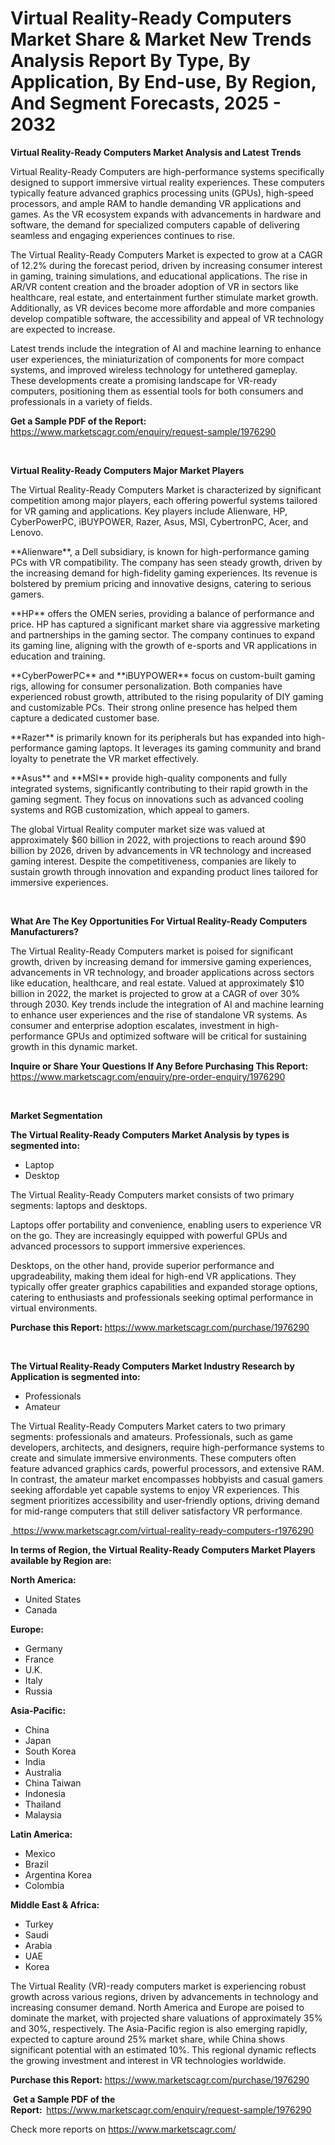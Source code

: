 <p><h1>Virtual Reality-Ready Computers Market Share & Market New Trends Analysis Report By Type, By Application, By End-use, By Region, And Segment Forecasts, 2025 - 2032</h1></p><p><strong>Virtual Reality-Ready Computers Market Analysis and Latest Trends</strong></p>
<p><p>Virtual Reality-Ready Computers are high-performance systems specifically designed to support immersive virtual reality experiences. These computers typically feature advanced graphics processing units (GPUs), high-speed processors, and ample RAM to handle demanding VR applications and games. As the VR ecosystem expands with advancements in hardware and software, the demand for specialized computers capable of delivering seamless and engaging experiences continues to rise.</p><p>The Virtual Reality-Ready Computers Market is expected to grow at a CAGR of 12.2% during the forecast period, driven by increasing consumer interest in gaming, training simulations, and educational applications. The rise in AR/VR content creation and the broader adoption of VR in sectors like healthcare, real estate, and entertainment further stimulate market growth. Additionally, as VR devices become more affordable and more companies develop compatible software, the accessibility and appeal of VR technology are expected to increase.</p><p>Latest trends include the integration of AI and machine learning to enhance user experiences, the miniaturization of components for more compact systems, and improved wireless technology for untethered gameplay. These developments create a promising landscape for VR-ready computers, positioning them as essential tools for both consumers and professionals in a variety of fields.</p></p>
<p><strong>Get a Sample PDF of the Report:&nbsp;</strong> <a href="https://www.marketscagr.com/enquiry/request-sample/1976290?utm_campaign=1869&utm_medium=2&utm_source=Github&utm_content=ia&utm_term=15012025&utm_id=virtual-reality-ready-computers">https://www.marketscagr.com/enquiry/request-sample/1976290</a></p>
<p>&nbsp;</p>
<p><strong>Virtual Reality-Ready Computers Major Market Players</strong></p>
<p><p>The Virtual Reality-Ready Computers Market is characterized by significant competition among major players, each offering powerful systems tailored for VR gaming and applications. Key players include Alienware, HP, CyberPowerPC, iBUYPOWER, Razer, Asus, MSI, CybertronPC, Acer, and Lenovo.</p><p>**Alienware**, a Dell subsidiary, is known for high-performance gaming PCs with VR compatibility. The company has seen steady growth, driven by the increasing demand for high-fidelity gaming experiences. Its revenue is bolstered by premium pricing and innovative designs, catering to serious gamers.</p><p>**HP** offers the OMEN series, providing a balance of performance and price. HP has captured a significant market share via aggressive marketing and partnerships in the gaming sector. The company continues to expand its gaming line, aligning with the growth of e-sports and VR applications in education and training.</p><p>**CyberPowerPC** and **iBUYPOWER** focus on custom-built gaming rigs, allowing for consumer personalization. Both companies have experienced robust growth, attributed to the rising popularity of DIY gaming and customizable PCs. Their strong online presence has helped them capture a dedicated customer base.</p><p>**Razer** is primarily known for its peripherals but has expanded into high-performance gaming laptops. It leverages its gaming community and brand loyalty to penetrate the VR market effectively.</p><p>**Asus** and **MSI** provide high-quality components and fully integrated systems, significantly contributing to their rapid growth in the gaming segment. They focus on innovations such as advanced cooling systems and RGB customization, which appeal to gamers.</p><p>The global Virtual Reality computer market size was valued at approximately $60 billion in 2022, with projections to reach around $90 billion by 2026, driven by advancements in VR technology and increased gaming interest. Despite the competitiveness, companies are likely to sustain growth through innovation and expanding product lines tailored for immersive experiences.</p></p>
<p>&nbsp;</p>
<p><strong>What Are The Key Opportunities For Virtual Reality-Ready Computers Manufacturers?</strong></p>
<p><p>The Virtual Reality-Ready Computers market is poised for significant growth, driven by increasing demand for immersive gaming experiences, advancements in VR technology, and broader applications across sectors like education, healthcare, and real estate. Valued at approximately $10 billion in 2022, the market is projected to grow at a CAGR of over 30% through 2030. Key trends include the integration of AI and machine learning to enhance user experiences and the rise of standalone VR systems. As consumer and enterprise adoption escalates, investment in high-performance GPUs and optimized software will be critical for sustaining growth in this dynamic market.</p></p>
<p><strong>Inquire or Share Your Questions If Any Before Purchasing This Report:</strong> <a href="https://www.marketscagr.com/enquiry/pre-order-enquiry/1976290?utm_campaign=1869&utm_medium=2&utm_source=Github&utm_content=ia&utm_term=15012025&utm_id=virtual-reality-ready-computers">https://www.marketscagr.com/enquiry/pre-order-enquiry/1976290</a></p>
<p>&nbsp;</p>
<p><strong>Market Segmentation</strong></p>
<p><strong>The Virtual Reality-Ready Computers Market Analysis by types is segmented into:</strong></p>
<p><ul><li>Laptop</li><li>Desktop</li></ul></p>
<p><p>The Virtual Reality-Ready Computers market consists of two primary segments: laptops and desktops. </p><p>Laptops offer portability and convenience, enabling users to experience VR on the go. They are increasingly equipped with powerful GPUs and advanced processors to support immersive experiences. </p><p>Desktops, on the other hand, provide superior performance and upgradeability, making them ideal for high-end VR applications. They typically offer greater graphics capabilities and expanded storage options, catering to enthusiasts and professionals seeking optimal performance in virtual environments.</p></p>
<p><strong>Purchase this Report:&nbsp;</strong><a href="https://www.marketscagr.com/purchase/1976290?utm_campaign=1869&utm_medium=2&utm_source=Github&utm_content=ia&utm_term=15012025&utm_id=virtual-reality-ready-computers">https://www.marketscagr.com/purchase/1976290</a></p>
<p>&nbsp;</p>
<p><strong>The Virtual Reality-Ready Computers Market Industry Research by Application is segmented into:</strong></p>
<p><ul><li>Professionals</li><li>Amateur</li></ul></p>
<p><p>The Virtual Reality-Ready Computers Market caters to two primary segments: professionals and amateurs. Professionals, such as game developers, architects, and designers, require high-performance systems to create and simulate immersive environments. These computers often feature advanced graphics cards, powerful processors, and extensive RAM. In contrast, the amateur market encompasses hobbyists and casual gamers seeking affordable yet capable systems to enjoy VR experiences. This segment prioritizes accessibility and user-friendly options, driving demand for mid-range computers that still deliver satisfactory VR performance.</p></p>
<p><a href="https://www.marketscagr.com/virtual-reality-ready-computers-r1976290?utm_campaign=1869&utm_medium=2&utm_source=Github&utm_content=ia&utm_term=15012025&utm_id=virtual-reality-ready-computers">&nbsp;https://www.marketscagr.com/virtual-reality-ready-computers-r1976290</a></p>
<p><strong>In terms of Region, the Virtual Reality-Ready Computers Market Players available by Region are:</strong></p>
<p>
    <p> <strong> North America: </strong>
        <ul>
            <li>United States</li>
            <li>Canada</li>
        </ul>
        </p> 
    <p> <strong> Europe: </strong>
        <ul>
            <li>Germany</li>
            <li>France</li>
            <li>U.K.</li>
            <li>Italy</li>
            <li>Russia</li>
        </ul>
        </p> 
    <p> <strong> Asia-Pacific: </strong>
        <ul>
            <li>China</li>
            <li>Japan</li>
            <li>South Korea</li>
            <li>India</li>
            <li>Australia</li>
            <li>China Taiwan</li>
            <li>Indonesia</li>
            <li>Thailand</li>
            <li>Malaysia</li>
        </ul>
        </p> 
    <p> <strong> Latin America: </strong>
        <ul>
            <li>Mexico</li>
            <li>Brazil</li>
            <li>Argentina Korea</li>
            <li>Colombia</li>
        </ul>
        </p> 
    <p> <strong> Middle East & Africa: </strong>
        <ul>
            <li>Turkey</li>
            <li>Saudi</li>
            <li>Arabia</li>
            <li>UAE</li>
            <li>Korea</li>
        </ul>
    </p>
    </p>
<p><p>The Virtual Reality (VR)-ready computers market is experiencing robust growth across various regions, driven by advancements in technology and increasing consumer demand. North America and Europe are poised to dominate the market, with projected share valuations of approximately 35% and 30%, respectively. The Asia-Pacific region is also emerging rapidly, expected to capture around 25% market share, while China shows significant potential with an estimated 10%. This regional dynamic reflects the growing investment and interest in VR technologies worldwide.</p></p>
<p><strong>Purchase this Report: </strong><a href="https://www.marketscagr.com/purchase/1976290?utm_campaign=1869&utm_medium=2&utm_source=Github&utm_content=ia&utm_term=15012025&utm_id=virtual-reality-ready-computers">https://www.marketscagr.com/purchase/1976290</a></p>
<p>&nbsp;<strong>Get a Sample PDF of the Report:&nbsp;&nbsp;</strong><a href="https://www.marketscagr.com/enquiry/request-sample/1976290?utm_campaign=1869&utm_medium=2&utm_source=Github&utm_content=ia&utm_term=15012025&utm_id=virtual-reality-ready-computers">https://www.marketscagr.com/enquiry/request-sample/1976290</a></p>
<p><strong></strong></p>
<p>Check more reports on <a href="https://www.marketscagr.com/?utm_campaign=1869&utm_medium=2&utm_source=Github&utm_content=ia&utm_term=15012025&utm_id=virtual-reality-ready-computers">https://www.marketscagr.com/</a></p>